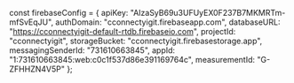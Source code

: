 const firebaseConfig = {
        apiKey: "AIzaSyB69u3UFUyEX0F237B7MKMRTm-mfSvEqJU",
        authDomain: "cconnectyigit.firebaseapp.com",
        databaseURL: "https://cconnectyigit-default-rtdb.firebaseio.com",
        projectId: "cconnectyigit",
        storageBucket: "cconnectyigit.firebasestorage.app",
        messagingSenderId: "731610663845",
        appId: "1:731610663845:web:c0c1f537d86e391169764c",
        measurementId: "G-ZFHHZN4V5P"
    };